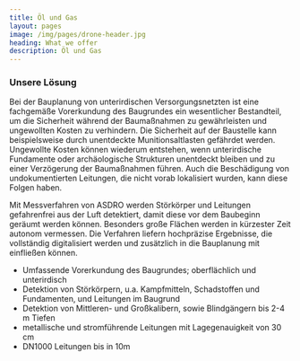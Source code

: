 ```yaml
---
title: Öl und Gas
layout: pages
image: /img/pages/drone-header.jpg
heading: What we offer
description: Öl und Gas
---
```


### Unsere Lösung

Bei der Bauplanung  von unterirdischen Versorgungsnetzten ist eine fachgemäße Vorerkundung des Baugrundes ein wesentlicher Bestandteil, um die Sicherheit während der Baumaßnahmen zu gewährleisten und ungewollten Kosten zu verhindern. Die Sicherheit auf der Baustelle kann beispielsweise durch unentdeckte Munitionsaltlasten gefährdet werden.
Ungewollte Kosten können wiederum entstehen, wenn unterirdische Fundamente oder archäologische Strukturen unentdeckt bleiben und zu einer Verzögerung der Baumaßnahmen führen. Auch die Beschädigung von undokumentierten Leitungen, die nicht vorab lokalisiert wurden, kann diese Folgen haben.

Mit Messverfahren von ASDRO werden Störkörper und Leitungen gefahrenfrei aus der Luft detektiert, damit diese vor dem Baubeginn geräumt werden können. Besonders große Flächen werden in kürzester Zeit autonom vermessen. Die Verfahren liefern hochpräzise Ergebnisse, die vollständig digitalisiert werden und zusätzlich in die Bauplanung mit einfließen können.

+ Umfassende Vorerkundung des Baugrundes; oberflächlich und unterirdisch
+ Detektion von Störkörpern, u.a. Kampfmitteln, Schadstoffen und Fundamenten, und Leitungen im Baugrund
+ Detektion von Mittleren- und Großkalibern, sowie Blindgängern bis 2-4 m Tiefen
+ metallische und stromführende Leitungen mit Lagegenauigkeit von 30 cm
+ DN1000 Leitungen bis in 10m